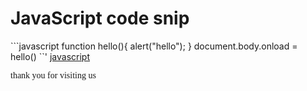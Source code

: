 <h1>JavaScript code snip</h1>
```javascript
function hello(){
  alert("hello");
}
document.body.onload = hello()
``'
<a href="js">javascript</a>
<p class="cur">thank you for visiting us</p>
<style>.cur{font-family: cursive;
height:100px;}</style>
